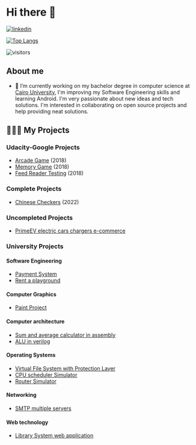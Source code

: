 # Hi there 👋
[![linkedin](https://cloud.githubusercontent.com/assets/17016297/18839848/0fc7e74e-83d2-11e6-8c6a-277fc9d6e067.png)][2]


[![Top Langs](https://github-readme-stats.vercel.app/api/top-langs/?username=KarimAboshamia&layout=compact)](https://github.com/KarimAboshamia/github-readme-stats)


 ![visitors](https://visitor-badge.laobi.icu/badge?page_id=KarimAboshamia.KarimAboshamia)

## About me
- 🔭 I’m currently working on my bachelor degree in computer science at [Cairo University][1], I'm improving my Software Engineering skills and learning Android. I'm very passionate about new ideas and tech solutions.
I'm interested in collaborating on open source projects and help providing neat solutions.


[1]:https://cu.edu.eg/Home
[2]:www.linkedin.com/in/karimaboshamia

## 👨🏻‍💻 My Projects
### Udacity-Google Projects

- [Arcade Game](https://github.com/KarimAboshamia/Arcade-Game) (2018)
- [Memory Game](https://github.com/KarimAboshamia/Memory-Game) (2018)
- [Feed Reader Testing](https://github.com/KarimAboshamia/Feed-Reader-Testing) (2018)

### Complete Projects
- [Chinese Checkers](https://github.com/KarimAboshamia/Chinese-Checkers) (2022)

### Uncompleted Projects
- [PrimeEV electric cars chargers e-commerce](https://github.com/KarimAboshamia/primeEVDev)

### University Projects

#### Software Engineering
- [Payment System](https://github.com/KarimAboshamia/Payment-System)
- [Rent a playground](https://github.com/KarimAboshamia/GoFo-FCAI-Project)

#### Computer Graphics
- [Paint Project](https://github.com/Khaled-Waled/PaintProject-Win32)

#### Computer architecture
- [Sum and average calculator in assembly](https://github.com/KarimAboshamia/Sum_AVG_Assembly)
- [ALU in verilog](https://github.com/KarimAboshamia/Verilog_ALU)

#### Operating Systems
- [Virtual File System with Protection Layer](https://github.com/KarimAboshamia/Virtual-File-System-with-Protection-Layer/tree/master)
- [CPU scheduler Simulator](https://github.com/KarimAboshamia/CPU_Scheduler_Simulator)
- [Router Simulator](https://github.com/KarimAboshamia/OSRouter)

#### Networking
- [SMTP multiple servers](https://github.com/KarimAboshamia/SMTP-Multiple-servers-)

#### Web technology
- [Library System web application](https://github.com/KarimAboshamia/Library_System-Django-)

